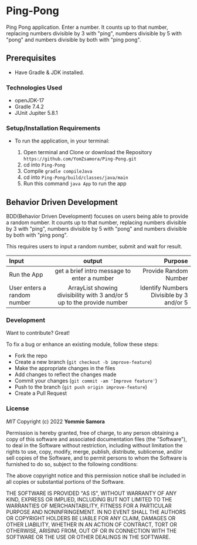 # Ping-Pong
Ping Pong application. Enter a number. It counts up to that number, replacing numbers divisible by 3 with "ping", numbers divisible by 5 with "pong" and numbers divisible by both with "ping pong".

## Prerequisites
- Have Gradle & JDK installed.

### Technologies Used
- openJDK-17
- Gradle 7.4.2
- JUnit Jupiter 5.8.1

### Setup/Installation Requirements
* To run the application, in your terminal:

    1. Open terminal and Clone or download the Repository `https://github.com/YomZsamora/Ping-Pong.git`
    2. cd into `Ping-Pong`
    3. Compile `gradle compileJava`
    4. cd into `Ping-Pong/build/classes/java/main  `
    5.  Run this command `java App` to run the app

## Behavior Driven Development
BDD(Behavior Driven Development) focuses on users being able to provide a random number.  It counts up to that number, replacing numbers divisible by 3 with "ping", numbers divisible by 5 with "pong" and numbers divisible by both with "ping pong". 

This requires users to input a random number, submit and wait for result.

| Input                                         |                                    output                                     |                                                                 Purpose |
|:----------------------------------------------|:-----------------------------------------------------------------------------:|------------------------------------------------------------------------:|
| Run the App                                   |                  get a brief intro message to enter a number                  |                                                   Provide Random Number |
| User enters a random number                   |    ArrayList showing divisibility with 3 and/or 5 up to the provide number    |                                Identify Numbers Divisible by 3 and/or 5 |

### Development

Want to contribute? Great!

To fix a bug or enhance an existing module, follow these steps:

- Fork the repo
- Create a new branch (`git checkout -b improve-feature`)
- Make the appropriate changes in the files
- Add changes to reflect the changes made
- Commit your changes (`git commit -am 'Improve feature'`)
- Push to the branch (`git push origin improve-feature`)
- Create a Pull Request

### License

*MIT*
Copyright (c) 2022 **Yommie Samora**

Permission is hereby granted, free of charge, to any person obtaining a copy of this software and associated documentation files (the "Software"), to deal in the Software without restriction, including without limitation the rights to use, copy, modify, merge, publish, distribute, sublicense, and/or sell copies of the Software, and to permit persons to whom the Software is furnished to do so, subject to the following conditions:

The above copyright notice and this permission notice shall be included in all copies or substantial portions of the Software.

THE SOFTWARE IS PROVIDED "AS IS", WITHOUT WARRANTY OF ANY KIND, EXPRESS OR IMPLIED, INCLUDING BUT NOT LIMITED TO THE WARRANTIES OF MERCHANTABILITY, FITNESS FOR A PARTICULAR PURPOSE AND NONINFRINGEMENT. IN NO EVENT SHALL THE AUTHORS OR COPYRIGHT HOLDERS BE LIABLE FOR ANY CLAIM, DAMAGES OR OTHER LIABILITY, WHETHER IN AN ACTION OF CONTRACT, TORT OR OTHERWISE, ARISING FROM, OUT OF OR IN CONNECTION WITH THE SOFTWARE OR THE USE OR OTHER DEALINGS IN THE SOFTWARE.